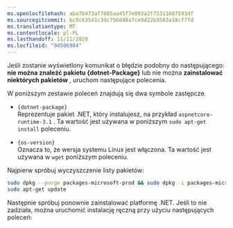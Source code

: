 ```yaml
---
ms.openlocfilehash: aba7b473af7685aa45f7e093a2f75311687593df
ms.sourcegitcommit: bc9c63541c3dc756d48a7ce9d22b5583a18cf7fd
ms.translationtype: MT
ms.contentlocale: pl-PL
ms.lasthandoff: 11/11/2020
ms.locfileid: "94506984"
---
```


Jeśli zostanie wyświetlony komunikat o błędzie podobny do następującego: **nie można znaleźć pakietu {dotnet-Package}** lub nie można **zainstalować niektórych pakietów** , uruchom następujące polecenia.

W poniższym zestawie poleceń znajdują się dwa symbole zastępcze.

- `{dotnet-package}`\
Reprezentuje pakiet .NET, który instalujesz, na przykład `aspnetcore-runtime-3.1` . Ta wartość jest używana w poniższym `sudo apt-get install` poleceniu.

- `{os-version}`\
Oznacza to, że wersja systemu Linux jest włączona. Ta wartość jest używana w `wget` poniższym poleceniu.

Najpierw spróbuj wyczyszczenie listy pakietów:

```bash
sudo dpkg --purge packages-microsoft-prod && sudo dpkg -i packages-microsoft-prod.deb
sudo apt-get update
```

Następnie spróbuj ponownie zainstalować platformę .NET. Jeśli to nie zadziała, można uruchomić instalację ręczną przy użyciu następujących poleceń:
